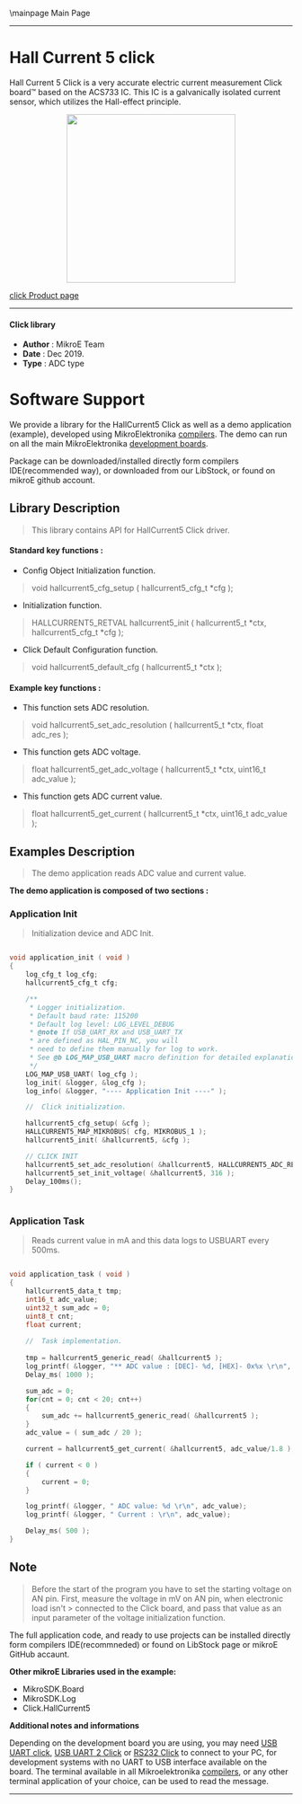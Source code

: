 \mainpage Main Page
 
 

---
# Hall Current 5 click

Hall Current 5 Click is a very accurate electric current measurement Click board™ based on the ACS733 IC. This IC is a galvanically isolated current sensor, which utilizes the Hall-effect principle.

<p align="center">
  <img src="https://download.mikroe.com/images/click_for_ide/hallcurrent5_click.png" height=300px>
</p>

[click Product page](https://www.mikroe.com/hall-current-5-click)

---


#### Click library 

- **Author**        : MikroE Team
- **Date**          : Dec 2019.
- **Type**          : ADC type


# Software Support

We provide a library for the HallCurrent5 Click 
as well as a demo application (example), developed using MikroElektronika 
[compilers](https://shop.mikroe.com/compilers). 
The demo can run on all the main MikroElektronika [development boards](https://shop.mikroe.com/development-boards).

Package can be downloaded/installed directly form compilers IDE(recommended way), or downloaded from our LibStock, or found on mikroE github account. 

## Library Description

> This library contains API for HallCurrent5 Click driver.

#### Standard key functions :

- Config Object Initialization function.
> void hallcurrent5_cfg_setup ( hallcurrent5_cfg_t *cfg ); 
 
- Initialization function.
> HALLCURRENT5_RETVAL hallcurrent5_init ( hallcurrent5_t *ctx, hallcurrent5_cfg_t *cfg );

- Click Default Configuration function.
> void hallcurrent5_default_cfg ( hallcurrent5_t *ctx );


#### Example key functions :

- This function sets ADC resolution.
> void hallcurrent5_set_adc_resolution ( hallcurrent5_t *ctx, float adc_res );
 
- This function gets ADC voltage.
> float hallcurrent5_get_adc_voltage ( hallcurrent5_t *ctx, uint16_t adc_value );


- This function gets ADC current value.
> float hallcurrent5_get_current ( hallcurrent5_t *ctx, uint16_t adc_value );

## Examples Description

> The demo application reads ADC value and current value.

**The demo application is composed of two sections :**

### Application Init 

> Initialization device and ADC Init.

```c

void application_init ( void )
{
    log_cfg_t log_cfg;
    hallcurrent5_cfg_t cfg;

    /** 
     * Logger initialization.
     * Default baud rate: 115200
     * Default log level: LOG_LEVEL_DEBUG
     * @note If USB_UART_RX and USB_UART_TX 
     * are defined as HAL_PIN_NC, you will 
     * need to define them manually for log to work. 
     * See @b LOG_MAP_USB_UART macro definition for detailed explanation.
     */
    LOG_MAP_USB_UART( log_cfg );
    log_init( &logger, &log_cfg );
    log_info( &logger, "---- Application Init ----" );

    //  Click initialization.

    hallcurrent5_cfg_setup( &cfg );
    HALLCURRENT5_MAP_MIKROBUS( cfg, MIKROBUS_1 );
    hallcurrent5_init( &hallcurrent5, &cfg );

    // CLICK INIT
    hallcurrent5_set_adc_resolution( &hallcurrent5, HALLCURRENT5_ADC_RESOLUTION_12bit );
    hallcurrent5_set_init_voltage( &hallcurrent5, 316 );
    Delay_100ms();
}
  
```

### Application Task

> Reads current value in mA and this data logs to USBUART every 500ms. 

```c

void application_task ( void )
{
    hallcurrent5_data_t tmp;
    int16_t adc_value;
    uint32_t sum_adc = 0;
    uint8_t cnt;
    float current;
  
    //  Task implementation.
    
    tmp = hallcurrent5_generic_read( &hallcurrent5 );
    log_printf( &logger, "** ADC value : [DEC]- %d, [HEX]- 0x%x \r\n", tmp, tmp );
    Delay_ms( 1000 );

    sum_adc = 0;
    for(cnt = 0; cnt < 20; cnt++)
    {
        sum_adc += hallcurrent5_generic_read( &hallcurrent5 );
    }
    adc_value = ( sum_adc / 20 );

    current = hallcurrent5_get_current( &hallcurrent5, adc_value/1.8 );

    if ( current < 0 ) 
    {
        current = 0;
    }

    log_printf( &logger, " ADC value: %d \r\n", adc_value);
    log_printf( &logger, " Current : \r\n", adc_value);

    Delay_ms( 500 );
}

```

## Note

> Before the start of the program you have to set the starting voltage on AN pin.
> First, measure the voltage in mV on AN pin, when electronic load isn't >  connected to the Click board, 
>  and pass that value as an input parameter of the voltage initialization function. 
 
The full application code, and ready to use projects can be  installed directly form compilers IDE(recommneded) or found on LibStock page or mikroE GitHub accaunt.

**Other mikroE Libraries used in the example:** 

- MikroSDK.Board
- MikroSDK.Log
- Click.HallCurrent5

**Additional notes and informations**

Depending on the development board you are using, you may need 
[USB UART click](https://shop.mikroe.com/usb-uart-click), 
[USB UART 2 Click](https://shop.mikroe.com/usb-uart-2-click) or 
[RS232 Click](https://shop.mikroe.com/rs232-click) to connect to your PC, for 
development systems with no UART to USB interface available on the board. The 
terminal available in all Mikroelektronika 
[compilers](https://shop.mikroe.com/compilers), or any other terminal application 
of your choice, can be used to read the message.



---
